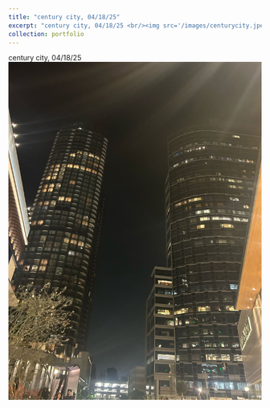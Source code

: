 ```yaml
---
title: "century city, 04/18/25"
excerpt: "century city, 04/18/25 <br/><img src='/images/centurycity.jpeg'>"
collection: portfolio
---
```


century city, 04/18/25 <br/><img src='/images/centurycity.jpeg'>

